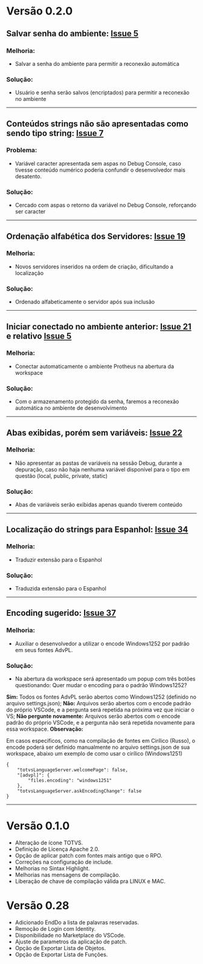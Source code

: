 # Versão 0.2.0

## Salvar senha do ambiente: [Issue 5](https://github.com/totvs/tds-vscode/issues/5)
### Melhoria:
* Salvar a senha do ambiente para permitir a reconexão automática
### Solução:
* Usuário e senha serão salvos (encriptados) para permitir a reconexão no ambiente
----
## Conteúdos strings não são apresentadas como sendo tipo string: [Issue 7](https://github.com/totvs/tds-vscode/issues/7)
### Problema:
* Variável caracter apresentada sem aspas no Debug Console, caso tivesse conteúdo numérico poderia confundir o desenvolvedor mais desatento.
### Solução:
* Cercado com aspas o retorno da variável no Debug Console, reforçando ser caracter
----
## Ordenação alfabética dos Servidores: [Issue 19](https://github.com/totvs/tds-vscode/issues/19)
### Melhoria:
* Novos servidores inseridos na ordem de criação, dificultando a localização
### Solução:
* Ordenado alfabeticamente o servidor após sua inclusão
----
## Iniciar conectado no ambiente anterior: [Issue 21](https://github.com/totvs/tds-vscode/issues/21) e relativo [Issue 5](https://github.com/totvs/tds-vscode/issues/5)
### Melhoria:
* Conectar automaticamente o ambiente Protheus na abertura da workspace
### Solução:
* Com o armazenamento protegido da senha, faremos a reconexão automática no ambiente de desenvolvimento
----
## Abas exibidas, porém sem variáveis: [Issue 22](https://github.com/totvs/tds-vscode/issues/22)
### Melhoria:
* Não apresentar as pastas de variáveis na sessão Debug, durante a depuração, caso não haja nenhuma variável disponível para o tipo em questão (local, public, private, static)
### Solução:
* Abas de variáveis serão exibidas apenas quando tiverem conteúdo
----
## Localização do strings para Espanhol: [Issue 34](https://github.com/totvs/tds-vscode/issues/34)
### Melhoria:
* Traduzir extensão para o Espanhol
### Solução:
* Traduzida extensão para o Espanhol
----
## Encoding sugerido: [Issue 37](https://github.com/totvs/tds-vscode/issues/37)
### Melhoria:
* Auxiliar o desenvolvedor a utilizar o encode Windows1252 por padrão em seus fontes AdvPL.
### Solução:
* Na abertura da workspace será apresentado um popup com três botões questionando:
Quer mudar o encoding para o padrão Windows1252?

 **Sim:** Todos os fontes AdvPL serão abertos como Windows1252 (definido no arquivo settings.json);
 **Não:** Arquivos serão abertos com o encode padrão do próprio VSCode, e a pergunta será repetida na próxima vez  que iniciar o VS;
 **Não pergunte novamente:** Arquivos serão abertos com o encode padrão do próprio VSCode, e a pergunta não será repetida novamente para essa workspace.
 **Observação:**

 Em casos específicos, como na compilação de fontes em Cirílico (Russo), o encode poderá ser definido manualmente no arquivo settings.json de sua workspace, abaixo um exemplo de como usar o cirílico (Windows1251)

	{
		"totvsLanguageServer.welcomePage": false,
		"[advpl]": {
			"files.encoding": "windows1251"
		},
		"totvsLanguageServer.askEncodingChange": false
	}
----
# Versão 0.1.0
* Alteração de ícone TOTVS.
* Definição de Licença Apache 2.0.
* Opção de aplicar patch com fontes mais antigo que o RPO.
* Correções na configuração de include.
* Melhorias no Sintax Highlight.
* Melhorias nas mensagens de compilação.
* Liberação de chave de compilação válida pra LINUX e MAC.

# Versão 0.28
 * Adicionado EndDo a lista de palavras reservadas.
 * Remoção de Login com Identity.
 * Disponibilidade no Marketplace do VSCode.
 * Ajuste de parametros da aplicação de patch.
 * Opção de Exportar Lista de Objetos.
 * Opção de Exportar Lista de Funções.
